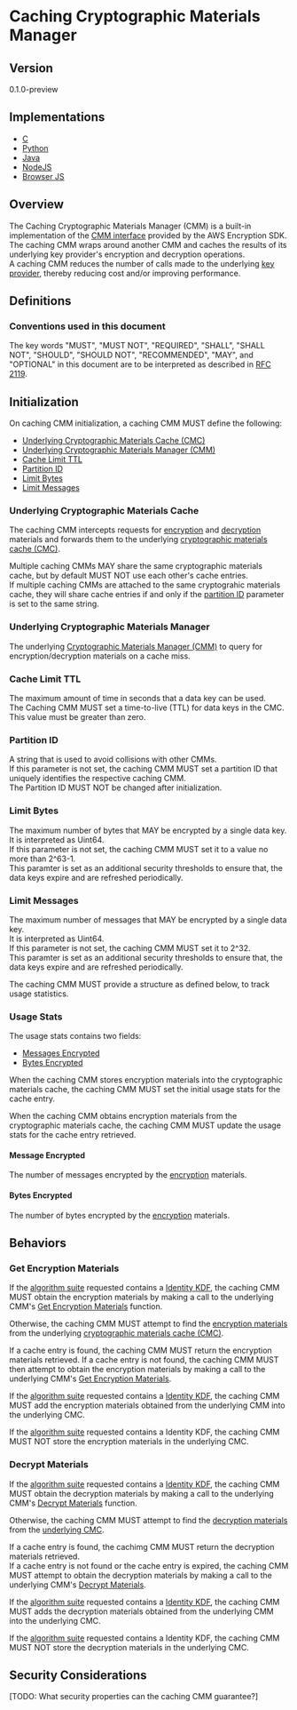 [//]: # (Copyright 2019 Amazon.com, Inc. or its affiliates. All Rights Reserved.)
[//]: # (SPDX-License-Identifier: CC-BY-SA-4.0)

# Caching Cryptographic Materials Manager

## Version

0.1.0-preview

## Implementations

- [C](https://github.com/aws/aws-encryption-sdk-c/blob/master/include/aws/cryptosdk/cache.h)
- [Python](https://github.com/aws/aws-encryption-sdk-python/blob/master/src/aws_encryption_sdk/materials_managers/caching.py)
- [Java](https://github.com/aws/aws-encryption-sdk-java/blob/master/src/main/java/com/amazonaws/encryptionsdk/caching/CachingCryptoMaterialsManager.java)
- [NodeJS](https://github.com/awslabs/aws-encryption-sdk-javascript/blob/master/modules/caching-materials-manager-node/src/caching_materials_manager_node.ts)
- [Browser JS](https://github.com/awslabs/aws-encryption-sdk-javascript/blob/master/modules/caching-materials-manager-browser/src/caching_materials_manager_browser.ts)

## Overview

The Caching Cryptographic Materials Manager (CMM) is a built-in implementation of the [CMM interface](#cmm-interface.md) provided by the AWS Encryption SDK.  
The caching CMM wraps around another CMM and caches the results of its underlying key provider's encryption and decryption operations.  
A caching CMM reduces the number of calls made to the underlying [key provider](#key-provider.md), thereby reducing cost and/or improving performance.  

## Definitions

### Conventions used in this document

The key words "MUST", "MUST NOT", "REQUIRED", "SHALL", "SHALL NOT", "SHOULD", "SHOULD NOT", "RECOMMENDED", "MAY", and "OPTIONAL" 
in this document are to be interpreted as described in [RFC 2119](https://tools.ietf.org/html/rfc2119).

## Initialization 

On caching CMM initialization, a caching CMM MUST define the following: 

- [Underlying Cryptographic Materials Cache (CMC)](#underlying-cryptographic-materials-cache)
- [Underlying Cryptographic Materials Manager (CMM)](#underlying-cryptographic-materials-manager)
- [Cache Limit TTL](#cache-limit-ttl)
- [Partition ID](#partition-id)
- [Limit Bytes](#limit-bytes)
- [Limit Messages](#limit-messages)

### Underlying Cryptographic Materials Cache 

The caching CMM intercepts requests for [encryption](#cmm-interface.md#encryption-materials-request) and 
[decryption](#cmm-interface.md#decrypt-materials-request) materials
and forwards them to the underlying [cryptographic materials cache (CMC)](#TODO).  

Multiple caching CMMs MAY share the same cryptographic materials cache, 
but by default MUST NOT use each other's cache entries.  
If multiple caching CMMs are attached to the same cryptograhic materials cache, 
they will share cache entries if and only if the [partition ID](#partition-id) parameter is set to the same string.

### Underlying Cryptographic Materials Manager 

The underlying [Cryptographic Materials Manager (CMM)](#cmm-interface.md#supported-cmms) 
to query for encryption/decryption materials on a cache miss.    

### Cache Limit TTL

The maximum amount of time in seconds that a data key can be used.  
The Caching CMM MUST set a time-to-live (TTL) for data keys in the CMC.  
This value must be greater than zero.  

### Partition ID

A string that is used to avoid collisions with other CMMs.  
If this parameter is not set, the caching CMM MUST set a partition ID 
that uniquely identifies the respective caching CMM.  
The Partition ID MUST NOT be changed after initialization.  

### Limit Bytes 

The maximum number of bytes that MAY be encrypted by a single data key.  
It is interpreted as Uint64.  
If this parameter is not set, the caching CMM MUST set it to a value no more than 2^63-1.    
This paramter is set as an additional security thresholds to ensure that,
the data keys expire and are refreshed periodically.  

### Limit Messages 

The maximum number of messages that MAY be encrypted by a single data key.  
It is interpreted as Uint64.   
If this parameter is not set, the caching CMM MUST set it to 2^32.  
This paramter is set as an additional security thresholds to ensure that, 
the data keys expire and are refreshed periodically.  

The caching CMM MUST provide a structure as defined below, 
to track usage statistics. 

### Usage Stats 

The usage stats contains two fields: 

- [Messages Encrypted](#messages-encrypted.md) 
- [Bytes Encrypted](#bytes-encrypted.md) 

When the caching CMM stores encryption materials into the cryptographic materials cache, 
the caching CMM MUST set the initial usage stats for the cache entry.

When the caching CMM obtains encryption materials from the cryptographic materials cache, 
the caching CMM MUST update the usage stats for the cache entry retrieved. 

#### Message Encrypted

The number of messages encrypted by the [encryption](#data-strucutres.md#encryption-materials) materials.  

#### Bytes Encrypted

The number of bytes encrypted by the [encryption](#data-strucutres.md#encryption-materials) materials.  

## Behaviors

### Get Encryption Materials

If the [algorithm suite](#algorithm-suites.md) requested contains a [Identity KDF](#algorithm-suites.md#identity-kdf), 
the caching CMM MUST obtain the encryption materials by making a call to the underlying CMM's [Get Encryption Materials](#cmm-interface.md#get-encryption-materials) function.  

Otherwise, the caching CMM MUST attempt to find the [encryption materials](#structures.md#encryption-materials) 
from the underlying [cryptographic materials cache (CMC)](#underlying-cryptographic-materials-cache).  

If a cache entry is found, the caching CMM MUST return the encryption materials retrieved.
If a cache entry is not found, the caching CMM MUST then attempt to obtain the encryption materials 
by making a call to the underlying CMM's [Get Encryption Materials](#cmm-interface.md#get-encryption-materials).  

If the [algorithm suite](#algorithm-suites.md) requested contains a [Identity KDF](#algorithm-suites.md#identity-kdf),
the caching CMM MUST add the encryption materials obtained from the underlying CMM into the underlying CMC.  

If the [algorithm suite](#algorithm-suites.md) requested contains a Identity KDF,
the caching CMM MUST NOT store the encryption materials in the underlying CMC.  

### Decrypt Materials

If the [algorithm suite](#algorithm-suites.md) requested contains a [Identity KDF](#algorithm-suites.md#identity-kdf), 
the caching CMM MUST obtain the decryption materials by making a call to the underlying CMM's [Decrypt Materials](#cmm-interface.md#decrypt-materials) function.   

Otherwise, the caching CMM MUST attempt to find the [decryption materials](#structures.md#decryption-materials) 
from the [underlying CMC](#underlying-cryptographic-materials-cache).

If a cache entry is found, the cachimg CMM MUST return the decryption materials retrieved.   
If a cache entry is not found or the cache entry is expired, the caching CMM MUST attempt to obtain the decryption materials 
by making a call to the underlying CMM's [Decrypt Materials](#cmm-interface.md#decrypt-materials).

If the [algorithm suite](#algorithm-suites.md) requested contains a [Identity KDF](#algorithm-suites.md#identity-kdf), 
the caching CMM MUST adds the decryption materials obtained from the underlying CMM into the underlying CMC.  

If the [algorithm suite](#algorithm-suites.md) requested contains a Identity KDF,
the caching CMM MUST NOT store the decryption materials in the underlying CMC.

## Security Considerations

[TODO: What security properties can the caching CMM guarantee?] 

